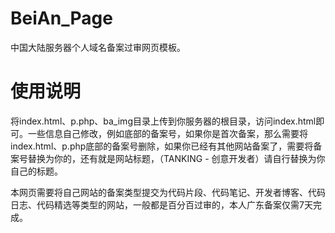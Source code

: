 # BeiAn_Page
中国大陆服务器个人域名备案过审网页模板。

# 使用说明

将index.html、p.php、ba_img目录上传到你服务器的根目录，访问index.html即可。一些信息自己修改，例如底部的备案号，如果你是首次备案，那么需要将index.html、p.php底部的备案号删除，如果你已经有其他网站备案了，需要将备案号替换为你的，还有就是网站标题，（TANKING - 创意开发者）请自行替换为你自己的标题。

本网页需要将自己网站的备案类型提交为代码片段、代码笔记、开发者博客、代码日志、代码精选等类型的网站，一般都是百分百过审的，本人广东备案仅需7天完成。
